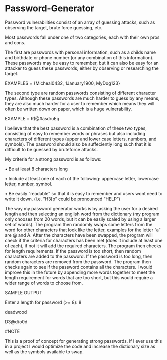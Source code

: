 # Password-Generator

Password vulnerabilities consist of an array of guessing attacks, such as observing the target, brute force guessing, etc.

Most passwords fall under one of two categories, each with their own pros and cons.

The first are passwords with personal information, such as a childs name and birthdate or phone number (or any combination of this information). These passwords may be easy to remember, but it can also be easy for an attacker to guess these passwords, either by observing or researching the target.

EXAMPLES = {Micheal0432, 1January1900, MyDog123}

The second type are random passwords consisting of different character types. Although these passwords are much harder to guess by any means, they are also much harder for a user to remember which means they will often be written down on paper, which is a huge vulnerability.

EXAMPLE = R(@#asdruEq

I believe that the best password is a combination of these two types, consisting of easy to remember words or phrases but also including characters of different types (upper and lower case letters, numbers, and symbols). The password should also be suffeciently long such that it is difficult to be guessed by bruteforce attacks.

My criteria for a strong password is as follows:

• Be at least 8 characters long

• Include at least one of each of the following: uppercase letter, lowercase letter, number, symbol.

• Be easily ”readable” so that it is easy to remember and users wont need to write it down. (i.e. ”H3[p” could be pronounced ”HELP”)

The way my password generator works is by asking the user for a desired length and then selecting an english word from the dictionary (my program only chooses from 20 words, but it can be easily scaled by using a larger set of words). The program then randomly swaps some letters from the word for other characters that look like the letter, examples for the letter ”a” are @ and A. After the characters have been swapped, the program will check if the criteria for characters has been met (does it include at least one of each), if not it will add the required characters. The program then checks for length requirements. If the password is too short, then random characters are added to the password. If the password is too long, then random characters are removed from the password. The program then checks again to see if the password contains all the characters. I would improve this in the future by appending more words together to meet the length requirement for words that are too short, but this would require a wider range of words to choose from.

SAMPLE OUTPUT

Enter a length for password (>= 8): 8

deadwood

D3@d/o0d

#NOTE

This is a proof of concept for generating strong passwords. If I ever use this in a project I would optimize the code and increase the dictionary size as well as the symbols available to swap.
